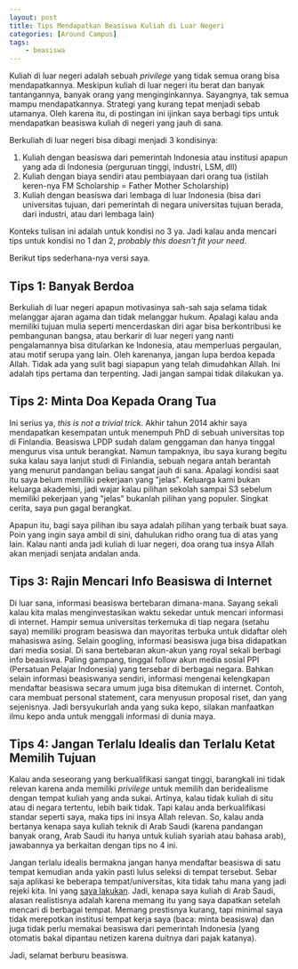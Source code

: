 ```yaml
---
layout: post
title: Tips Mendapatkan Beasiswa Kuliah di Luar Negeri
categories: [Around Campus]
tags:
    - beasiswa
---
```


Kuliah di luar negeri adalah sebuah _privilege_ yang tidak semua orang bisa mendapatkannya. Meskipun kuliah di luar negeri itu berat dan banyak tantangannya, banyak orang yang menginginkannya. Sayangnya, tak semua mampu mendapatkannya. Strategi yang kurang tepat menjadi sebab utamanya. Oleh karena itu, di postingan ini ijinkan saya berbagi tips untuk mendapatkan beasiswa kuliah di negeri yang jauh di sana.

Berkuliah di luar negeri bisa dibagi menjadi 3 kondisinya:
1. Kuliah dengan beasiswa dari pemerintah Indonesia atau institusi apapun yang ada di Indonesia (perguruan tinggi, industri, LSM, dll)
2. Kuliah dengan biaya sendiri atau pembiayaan dari orang tua (istilah keren-nya FM Scholarship = Father Mother Scholarship)
3. Kuliah dengan beasiswa dari lembaga di luar Indonesia (bisa dari universitas tujuan, dari pemerintah di negara universitas tujuan berada, dari industri, atau dari lembaga lain)

Konteks tulisan ini adalah untuk kondisi no 3 ya. Jadi kalau anda mencari tips untuk kondisi no 1 dan 2, _probably this doesn't fit your need_.

Berikut tips sederhana-nya versi saya.

## Tips 1: Banyak Berdoa

Berkuliah di luar negeri apapun motivasinya sah-sah saja selama tidak melanggar ajaran agama dan tidak melanggar hukum. Apalagi kalau anda memiliki tujuan mulia seperti mencerdaskan diri agar bisa berkontribusi ke pembangunan bangsa, atau berkarir di luar negeri yang nanti pengalamannya bisa ditularkan ke Indonesia, atau memperluas pergaulan, atau motif serupa yang lain. Oleh karenanya, jangan lupa berdoa kepada Allah. Tidak ada yang sulit bagi siapapun yang telah dimudahkan Allah. Ini adalah tips pertama dan terpenting. Jadi jangan sampai tidak dilakukan ya.

## Tips 2: Minta Doa Kepada Orang Tua

Ini serius ya, _this is not a trivial trick_. Akhir tahun 2014 akhir saya mendapatkan kesempatan untuk menempuh PhD di sebuah universitas top di Finlandia. Beasiswa LPDP sudah dalam genggaman dan hanya tinggal mengurus visa untuk berangkat. Namun tampaknya, ibu saya kurang begitu suka kalau saya lanjut studi di Finlandia, sebuah negara antah berantah yang menurut pandangan beliau sangat jauh di sana. Apalagi kondisi saat itu saya belum memiliki pekerjaan yang "jelas". Keluarga kami bukan keluarga akademisi, jadi wajar kalau pilihan sekolah sampai S3 sebelum memiliki pekerjaan yang "jelas" bukanlah pilihan yang populer. Singkat cerita, saya pun gagal berangkat. 

Apapun itu, bagi saya pilihan ibu saya adalah pilihan yang terbaik buat saya. Poin yang ingin saya ambil di sini, dahulukan ridho orang tua di atas yang lain. Kalau nanti anda jadi kuliah di luar negeri, doa orang tua insya Allah akan menjadi senjata andalan anda.

## Tips 3: Rajin Mencari Info Beasiswa di Internet

Di luar sana, informasi beasiswa bertebaran dimana-mana. Sayang sekali kalau kita malas menginvestasikan waktu sekedar untuk mencari informasi di internet. Hampir semua universitas terkemuka di tiap negara (setahu saya) memiliki program beasiswa dan mayoritas terbuka untuk didaftar oleh mahasiswa asing. Selain googling, informasi beasiswa juga bisa didapatkan dari media sosial. Di sana bertebaran akun-akun yang royal sekali berbagi info beasiswa. Paling gampang, tinggal follow akun media sosial PPI (Persatuan Pelajar Indonesia) yang tersebar di berbagai negara. Bahkan selain informasi beasiswanya sendiri, informasi mengenai kelengkapan mendaftar beasiswa secara umum juga bisa ditemukan di internet. Contoh, cara membuat personal statement, cara menyusun proposal riset, dan yang sejenisnya. Jadi bersyukurlah anda yang suka kepo, silakan manfaatkan ilmu kepo anda untuk menggali informasi di dunia maya.

## Tips 4: Jangan Terlalu Idealis dan Terlalu Ketat Memilih Tujuan

Kalau anda seseorang yang berkualifikasi sangat tinggi, barangkali ini tidak relevan karena anda memiliki _privilege_ untuk memilih dan beridealisme dengan tempat kuliah yang anda sukai. Artinya, kalau tidak kuliah di situ atau di negara tertentu, lebih baik tidak. Tapi kalau anda berkualifikasi standar seperti saya, maka tips ini insya Allah relevan. So, kalau anda bertanya kenapa saya kuliah teknik di Arab Saudi (karena pandangan banyak orang, Arab Saudi itu hanya untuk kuliah syariah atau bahasa arab), jawabannya ya berkaitan dengan tips no 4 ini. 

Jangan terlalu idealis bermakna jangan hanya mendaftar beasiswa di satu tempat kemudian anda yakin pasti lulus seleksi di tempat tersebut. Sebar saja aplikasi ke beberapa tempat/universitas, kita tidak tahu mana yang jadi rejeki kita. Ini yang <a href="{{ site.baseurl }}/blog/lika-liku-mencari-beasiswa-s3/">saya lakukan</a>. Jadi, kenapa saya kuliah di Arab Saudi, alasan realistisnya adalah karena memang itu yang saya dapatkan setelah mencari di berbagai tempat. Memang prestisnya kurang, tapi minimal saya tidak merepotkan institusi tempat kerja saya (baca: minta beasiswa) dan juga tidak perlu memakai beasiswa dari pemerintah Indonesia (yang otomatis bakal dipantau netizen karena duitnya dari pajak katanya).

Jadi, selamat berburu beasiswa.